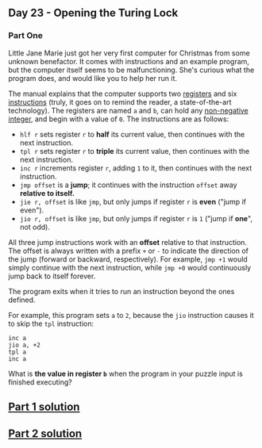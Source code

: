 ## Day 23 - Opening the Turing Lock

### Part One

Little Jane Marie just got her very first computer for Christmas from some unknown benefactor.
It comes with instructions and an example program, but the computer itself seems to be
malfunctioning. She's curious what the program does, and would like you to help her run it.

The manual explains that the computer supports two [registers][3] and six [instructions][4]
(truly, it goes on to remind the reader, a state-of-the-art technology). The registers are named
`a` and `b`, can hold any [non-negative integer][5], and begin with a value of `0`.
The instructions are as follows:

 * `hlf r` sets register `r` to **half** its current value, then continues with
    the next instruction.
 * `tpl r` sets register `r` to **triple** its current value, then continues with
    the next instruction.
 * `inc r` increments register `r`, adding `1` to it, then continues with the next instruction.
 * `jmp offset` is a **jump**; it continues with the instruction `offset` away
    **relative to itself.**
 * `jie r, offset` is like `jmp`, but only jumps if register `r` is **even** ("jump if even").
 * `jio r, offset` is like `jmp`, but only jumps if register `r` is `1` ("jump if **one**", not odd).

All three jump instructions work with an **offset** relative to that instruction. The offset
is always written with a prefix `+` or `-` to indicate the direction of the jump (forward
or backward, respectively). For example, `jmp +1` would simply continue with the next instruction,
while `jmp +0` would continuously jump back to itself forever.

The program exits when it tries to run an instruction beyond the ones defined.

For example, this program sets `a` to `2`, because the `jio` instruction causes it to skip the `tpl`
instruction:

```
inc a
jio a, +2
tpl a
inc a
```

What is **the value in register `b`** when the program in your puzzle input is finished executing?

[Part 1 solution][1]
--------------------



[Part 2 solution][2]
--------------------


[1]: part_1.py
[2]: part_2.py
[3]: https://en.wikipedia.org/wiki/Processor_register
[4]: https://en.wikipedia.org/wiki/Instruction_set_architecture
[5]: https://en.wikipedia.org/wiki/Natural_number
